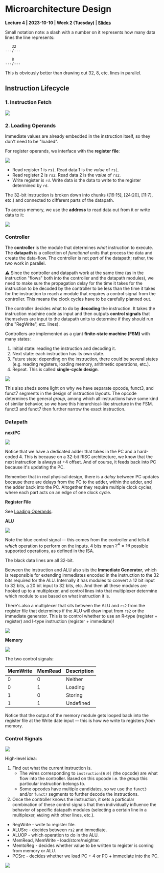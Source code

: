 # Microarchitecture Design

**Lecture 4 | 2023-10-10 | Week 2 (Tuesday) |
[Slides](slides/L4-%20Microarchitecture-Design.pdf)**


Small notation note: a slash with a number on it represents how many data lines
the line represents:

```
   32
---/---

   8
---/---
```

This is obviously better than drawing out 32, 8, etc. lines in parallel.


## Instruction Lifecycle


### 1. Instruction Fetch

![](assets/instruction-fetch.png)


### 2. Loading Operands

Immediate values are already embedded in the instruction itself, so they don't
need to be "loaded".

For register operands, we interface with the **register file**:

![](assets/register-file.png)

* Read register 1 is `rs1`. Read data 1 is the *value* of `rs1`.
* Read register 2 is `rs2`. Read data 2 is the *value* of `rs2`.
* Write register is `rd`. Write data is the data to write to the register
  determined by `rd`.

The 32-bit instruction is broken down into chunks ([19:15], [24:20], [11:7],
etc.) and connected to different parts of the datapath.

To access memory, we use the **address** to read data out from it or write data
to it:

![](assets/data-memory.png)


### Controller

The **controller** is the module that determines *what* instruction to execute.
The **datapath** is a collection of *functional* units that process the data and
create the data-flow. The controller is not *part* of the datapath; rather, the
two work in parallel.

:warning: Since the controller and datapath work at the same time (as in the
instruction "flows" both into the controller and the datapath modules), we need
to make sure the propagation delay for the time it takes for the instruction to
be decoded by the controller to be less than the time it takes for the
instruction to reach a module that requires a control signal from the
controller. This means the clock cycles have to be carefully planned out.

The controller decides what to do by **decoding** the instruction. It takes the
instruction machine code as input and then outputs **control signals** that
themselves are input to the datapath units to determine if they should run (the
"RegWrite", etc. lines).

Controllers are implemented as a giant **finite-state machine (FSM)** with many
states:

1. Initial state: reading the instruction and decoding it.
2. Next state: each instruction has its own state.
3. Future state: depending on the instruction, there could be several states
   (e.g. reading registers, loading memory, arithmetic operations, etc.).
4. Repeat. This is called **single-cycle design**.

![](assets/fsm-full-view.png)

This also sheds some light on why we have separate opcode, funct3, and funct7
segments in the design of instruction layouts. The opcode determines the general
*group*, among which all instructions have some kind of similar behavior, so we
have this hierarchical-like structure in the FSM. funct3 and funct7 then further
narrow the exact instruction.


### Datapath

**nextPC**

![](assets/nextpc.png)

Notice that we have a dedicated adder that takes in the PC and a hard-coded 4.
This is because on a 32-bit RISC architecture, we know that the next instruction
is always at +4 offset. And of course, it feeds back into PC because it's
updating the PC.

Remember that in real physical design, there is a *delay* between PC updates
because there are delays from the PC to the adder, within the adder, and the
adder back into the PC. Altogether they require multiple clock cycles, where
each part acts on an edge of one clock cycle.

**Register File**

See [Loading Operands](#2-loading-operands).

**ALU**

![](assets/alu.png)

Note the blue control signal -- this comes from the controller and tells it
*which* operation to perform on the inputs. 4 bits mean $2^4 = 16$ possible
supported operations, as defined in the ISA.

The black data lines are all 32-bit.

Between the instruction and ALU also sits the **Immediate Generator**, which is
responsible for extending immediates encoded in the instruction to the 32 bits
required for the ALU. Internally it has modules to convert a 12 bit input to 32
bits, a 20 bit input to 32 bits, etc. And then all these modules are hooked up
to a multiplexer, and control lines into that multiplexer determine which module
to use based on what instruction it is.

There's also a multiplexer that sits between the ALU and `rs2` from the register
file that determines if the ALU will draw input from `rs2` or the immediate
generator. This is to control whether to use an R-type (register + register) and
I-type instruction (register + immediate)!

![](assets/regfile-to-alu.png)

**Memory**

![](assets/memory-datapath.png)

The two control signals:

| MemWrite | MemRead | Description |
| -------- | ------- | ----------- |
| 0        | 0       | Neither     |
| 0        | 1       | Loading     |
| 1        | 0       | Storing     |
| 1        | 1       | Undefined   |

Notice that the output of the memory module gets looped back into the register
file at the Write date input -- this is how we write to registers *from* memory.


### Control Signals

![](assets/datapath-controller-altogether.png)

High-level idea:

1. Find out what the current instruction is.
   * The wires corresponding to `instruction[6:0]` (the opcode) are what flow
     into the controller. Based on this opcode i.e. the *group* this particular
     instruction belongs to.
   * Some opcodes have multiple candidates, so we use the `funct3` and/or
     `funct7` segments to further decode the instructions.
2. Once the controller knows the instruction, it sets a particular combination
   of these control signals that then individually influence the behavior of
   specific datapath modules (selecting a certain line in a multiplexer,
   `AND`ing with other lines, etc.).

* RegWrite - write to register file.
* ALUSrc - decides between `rs2` and immediate.
* ALUOP - which operation to do in the ALU.
* MemRead, MemWrite - load/store/neighter.
* MemtoReg - decides whether value to be written to register is coming from
  memory or ALU.
* PCSrc - decides whether we load PC + 4 or PC + immediate into the PC.

![](assets/control-signal-combos.png)
